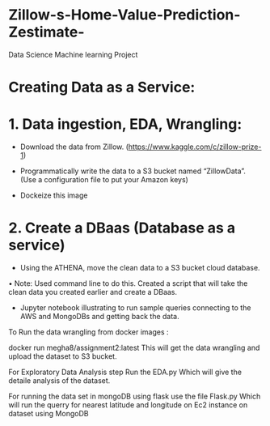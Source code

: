 # Zillow-s-Home-Value-Prediction-Zestimate-
Data Science Machine learning Project

# Creating Data as a Service: 

# 1. Data ingestion, EDA, Wrangling:
  - Download the data from Zillow. (https://www.kaggle.com/c/zillow-prize-1)
  
  - Programmatically write the data to a S3 bucket named “ZillowData”. (Use a configuration file to put your Amazon keys)
  
  - Dockeize this image
 
# 2. Create a DBaas (Database as a service)

-  Using the ATHENA, move the clean data to a S3 bucket cloud database.

• Note: Used command line to do this. Created a script that will take the clean data you created earlier and create a DBaas. 

- Jupyter notebook illustrating to run sample queries connecting to the AWS and MongoDBs and getting back the data.


To Run the data wrangling from docker images :

docker run megha8/assignment2:latest
This will get the data wrangling and upload the dataset to S3 bucket.

For Exploratory Data Analysis step Run the EDA.py 
Which will give the detaile analysis of the dataset.

For running the data set in mongoDB using flask use the file 
Flask.py Which will run the querry for nearest latitude and longitude on Ec2 instance on dataset using MongoDB



